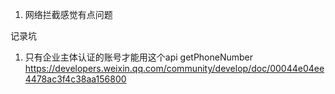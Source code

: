 1. 网络拦截感觉有点问题




记录坑
1. 只有企业主体认证的账号才能用这个api getPhoneNumber
https://developers.weixin.qq.com/community/develop/doc/00044e04ee4478ac3f4c38aa156800
